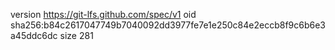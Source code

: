 version https://git-lfs.github.com/spec/v1
oid sha256:b84c2617047749b7040092dd3977fe7e1e250c84e2eccb8f9c6b6e3a45ddc6dc
size 281
